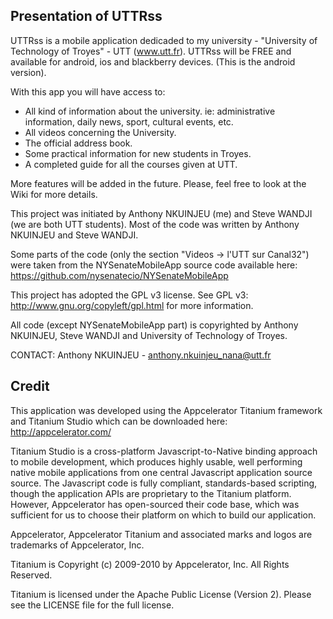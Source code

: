 Presentation of UTTRss
-----------------------

UTTRss is a mobile application dedicaded to my university - "University of Technology of Troyes" - UTT (www.utt.fr).
UTTRss will be FREE and available for android, ios and blackberry devices. (This is the android version).

With this app you will have access to:
- All kind of information about the university. ie: administrative information, daily news, sport, cultural events, etc.
- All videos concerning the University.
- The official address book.
- Some practical information for new students in Troyes.
- A completed guide for all the courses given at UTT.

More features will be added in the future. Please, feel free to look at the Wiki for more details.

This project was initiated by Anthony NKUINJEU (me) and Steve WANDJI (we are both UTT students).
Most of the code was written by Anthony NKUINJEU and Steve WANDJI.

Some parts of the code (only the section "Videos -> l'UTT sur Canal32") were taken from 
the NYSenateMobileApp source code available here: https://github.com/nysenatecio/NYSenateMobileApp

This project has adopted the GPL v3 license.
See GPL v3: http://www.gnu.org/copyleft/gpl.html for more information.

All code (except NYSenateMobileApp part) is copyrighted by 
Anthony NKUINJEU, Steve WANDJI and University of Technology of Troyes. 

CONTACT: Anthony NKUINJEU - anthony.nkuinjeu_nana@utt.fr

Credit
-------

This application was developed using the Appcelerator Titanium framework and Titanium Studio which can 
be downloaded here: http://appcelerator.com/

Titanium Studio is a cross-platform Javascript-to-Native binding approach to mobile development, which produces 
highly usable, well performing native mobile applications from one central Javascript application source source.
The Javascript code is fully compliant, standards-based scripting, though the application APIs are proprietary 
to the Titanium platform. However, Appcelerator has open-sourced their code base, which was sufficient 
for us to choose their platform on which to build our application.

Appcelerator, Appcelerator Titanium and associated marks and logos are 
trademarks of Appcelerator, Inc. 

Titanium is Copyright (c) 2009-2010 by Appcelerator, Inc. All Rights Reserved.

Titanium is licensed under the Apache Public License (Version 2). Please
see the LICENSE file for the full license.

